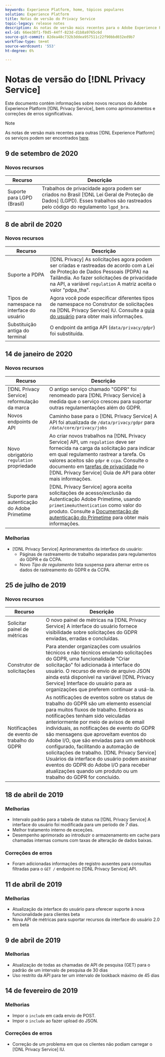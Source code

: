 ```yaml
---
keywords: Experience Platform, home, tópicos populares
solution: Experience Platform
title: Notas de versão do Privacy Service
topic-legacy: release notes
description: As notas de versão mais recentes para o Adobe Experience Platform Privacy Service.
exl-id: 66ee38f1-f0d5-44ff-823d-d1b8a9765c6d
source-git-commit: 82dea48c732b3ddea957511c22f90bbd032ed9b7
workflow-type: tm+mt
source-wordcount: '553'
ht-degree: 6%

---
```


# Notas de versão do [!DNL Privacy Service]

Este documento contém informações sobre novos recursos do Adobe Experience Platform [!DNL Privacy Service], bem como aprimoramentos e correções de erros significativas.

>[!NOTE]
>
>As notas de versão mais recentes para outras [!DNL Experience Platform] os serviços podem ser encontrados [here](../release-notes/latest/latest.md).

## 9 de setembro de 2020

### Novos recursos

| Recurso | Descrição |
| --- | --- |
| Suporte para LGPD (Brasil) | Trabalhos de privacidade agora podem ser criados no Brasil [!DNL Lei Geral de Proteção de Dados] (LGPD). Esses trabalhos são rastreados pelo código do regulamento `lgpd_bra`. |

## 8 de abril de 2020

### Novos recursos

| Recurso | Descrição |
| --- | --- |
| Suporte a PDPA | [!DNL Privacy] As solicitações agora podem ser criadas e rastreadas de acordo com a Lei de Proteção de Dados Pessoais (PDPA) na Tailândia. Ao fazer solicitações de privacidade na API, a variável `regulation` A matriz aceita o valor &quot;pdpa_tha&quot;. |
| Tipos de namespace na interface do usuário | Agora você pode especificar diferentes tipos de namespace no Construtor de solicitações na [!DNL Privacy Service] IU. Consulte a [guia do usuário](ui/user-guide.md) para obter mais informações. |
| Substituição antiga do terminal | O endpoint da antiga API (`data/privacy/gdpr`) foi substituída. |

## 14 de janeiro de 2020

### Novos recursos

| Recurso | Descrição |
| --- | --- |
| [!DNL Privacy Service] reformulação da marca | O antigo serviço chamado &quot;GDPR&quot; foi renomeado para [!DNL Privacy Service] à medida que o serviço cresceu para suportar outras regulamentações além do GDPR. |
| Novos endpoints de API | Caminho base para o [!DNL Privacy Service] A API foi atualizada de `/data/privacy/gdpr` para `/data/core/privacy/jobs` |
| Novo obrigatório `regulation` propriedade | Ao criar novos trabalhos na [!DNL Privacy Service] API, um `regulation` deve ser fornecida na carga da solicitação para indicar em qual regulamento rastrear a tarefa. Os valores aceitos são `gdpr` e `ccpa`. Consulte o documento em [tarefas de privacidade](api/privacy-jobs.md) no [!DNL Privacy Service] Guia de API para obter mais informações. |
| Suporte para autenticação do Adobe Primetime | [!DNL Privacy Service] agora aceita solicitações de acesso/exclusão da Autenticação Adobe Primetime, usando `primetimeAuthentication` como valor do produto. Consulte a [Documentação de autenticação do Primetime](http://tve.helpdocsonline.com/how-to-make-a-privacy-request) para obter mais informações. |

### Melhorias

* [!DNL Privacy Service] Aprimoramentos da interface do usuário:
   * Páginas de rastreamento de trabalho separadas para regulamentos do GDPR e da CCPA.
   * Novo *Tipo de regulamento* lista suspensa para alternar entre os dados de rastreamento do GDPR e da CCPA.

## 25 de julho de 2019

### Novos recursos

| Recurso | Descrição |
| --- | --- |
| Solicitar painel de métricas | O novo painel de métricas na [!DNL Privacy Service] A interface do usuário fornece visibilidade sobre solicitações do GDPR enviadas, erradas e concluídas. |
| Construtor de solicitações | Para atender organizações com usuários técnicos e não técnicos enviando solicitações do GDPR, uma funcionalidade &quot;Criar solicitação&quot; foi adicionada à interface do usuário. O recurso de envio de arquivo JSON ainda está disponível na variável [!DNL Privacy Service] Interface do usuário para as organizações que preferem continuar a usá-la. |
| Notificações de evento de trabalho do GDPR | As notificações de eventos sobre os status de trabalho do GDPR são um elemento essencial para muitos fluxos de trabalho. Embora as notificações tenham sido veiculadas anteriormente por meio de avisos de email individuais, as notificações de evento do GDPR são mensagens que aproveitam eventos do Adobe I/O, que são enviadas para um webhook configurado, facilitando a automação de solicitações de trabalho. [!DNL Privacy Service] Usuários da interface do usuário podem assinar eventos do GDPR do Adobe I/O para receber atualizações quando um produto ou um trabalho do GDPR for concluído. |

## 18 de abril de 2019

### Melhorias

* Intervalo padrão para a tabela de status na [!DNL Privacy Service] A interface do usuário foi modificada para um período de 7 dias.
* Melhor tratamento interno de exceções.
* Desempenho aprimorado ao introduzir o armazenamento em cache para chamadas internas comuns com taxas de alteração de dados baixas.

### Correções de erros

* Foram adicionadas informações de registro ausentes para consultas filtradas para o `GET /` endpoint no [!DNL Privacy Service] API.

## 11 de abril de 2019

### Melhorias

* Atualização da interface do usuário para oferecer suporte à nova funcionalidade para clientes beta
* Nova API de métricas para suportar recursos da interface do usuário 2.0 em beta

## 9 de abril de 2019

### Melhorias

* Atualização de todas as chamadas de API de pesquisa (GET) para o padrão de um intervalo de pesquisa de 30 dias
* Uso restrito da API para ter um intervalo de lookback máximo de 45 dias

## 14 de fevereiro de 2019

### Melhorias

* Impor o `include` em cada envio de POST.
* Impor o `include` ao fazer upload do JSON.

### Correções de erros

* Correção de um problema em que os clientes não podiam carregar o [!DNL Privacy Service] IU.

